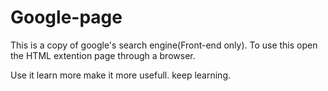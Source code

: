# Google-page
This is a copy of google's search engine(Front-end only).
To use this open the HTML extention page through a browser.

Use it learn more make it more usefull.
keep learning.
